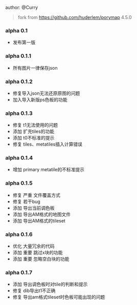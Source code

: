 author: @Curry

> fork from https://github.com/huderlem/porymap 4.5.0

### alpha 0.1
- 发布第一版

### alpha 0.1.1
- 所有图片一律保存json

### alpha 0.1.2
- 修复导入json无法还原原图的问题
- 加入导入新版ps色板的功能

### alpha 0.1.3
- 修复 t1无法使用的问题
- 添加 扩充tiles的功能
- 添加 t0不标准的提示
- 修复 tiles、metatiles插入计算错误

### alpha 0.1.4
- 增加 primary metatile的不标准提示

### alpha 0.1.5
- 修复 严重 文件覆盖方式
- 修复 若干bug
- 添加 导出当前调色板
- 添加 导出AM格式的地图文件
- 添加 导出AM格式的tileset

### alpha 0.1.6
- 优化 大量冗余的代码
- 添加 重要 跳过x块的功能
- 添加 重要 忽略空白块的功能

### alpha 0.1.7
- 添加 导出调色板时对tile的判断和提示
- 修复 dib导出t1不正确
- 修复 导出am格式tileset时色板可能出现的问题
